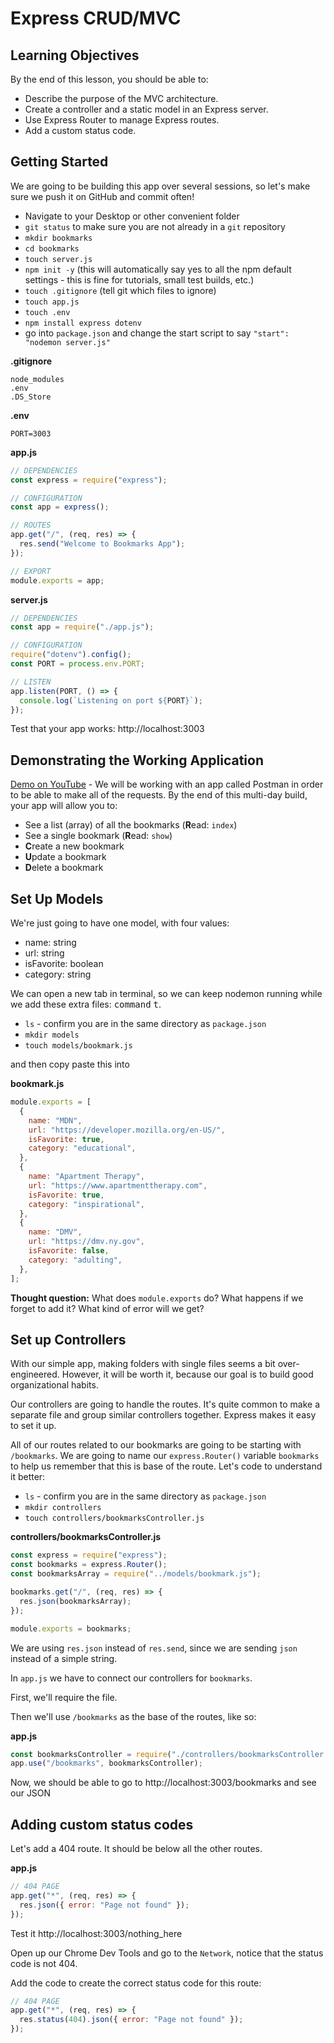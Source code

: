 # Express CRUD/MVC

## Learning Objectives

By the end of this lesson, you should be able to:

- Describe the purpose of the MVC architecture.
- Create a controller and a static model in an Express server.
- Use Express Router to manage Express routes.
- Add a custom status code.

## Getting Started

We are going to be building this app over several sessions, so let's make sure we push it on GitHub and commit often!

- Navigate to your Desktop or other convenient folder
- `git status` to make sure you are not already in a `git` repository
- `mkdir bookmarks`
- `cd bookmarks`
- `touch server.js`
- `npm init -y` (this will automatically say yes to all the npm default settings - this is fine for tutorials, small test builds, etc.)
- `touch .gitignore` (tell git which files to ignore)
- `touch app.js`
- `touch .env`
- `npm install express dotenv`
- go into `package.json` and change the start script to say `"start": "nodemon server.js"`

**.gitignore**

```
node_modules
.env
.DS_Store
```

**.env**

```
PORT=3003
```

**app.js**

```js
// DEPENDENCIES
const express = require("express");

// CONFIGURATION
const app = express();

// ROUTES
app.get("/", (req, res) => {
  res.send("Welcome to Bookmarks App");
});

// EXPORT
module.exports = app;
```

**server.js**

```js
// DEPENDENCIES
const app = require("./app.js");

// CONFIGURATION
require("dotenv").config();
const PORT = process.env.PORT;

// LISTEN
app.listen(PORT, () => {
  console.log(`Listening on port ${PORT}`);
});
```

Test that your app works: http://localhost:3003

## Demonstrating the Working Application

[Demo on YouTube](https://youtu.be/-FrpZpGk82c) - We will be working with an app called Postman in order to be able to make all of the requests. By the end of this multi-day build, your app will allow you to:

- See a list (array) of all the bookmarks (**R**ead: `index`)
- See a single bookmark (**R**ead: `show`)
- **C**reate a new bookmark
- **U**pdate a bookmark
- **D**elete a bookmark

## Set Up Models

We're just going to have one model, with four values:

- name: string
- url: string
- isFavorite: boolean
- category: string

We can open a new tab in terminal, so we can keep nodemon running while we add these extra files: <kbd>command</kbd> <kbd>t</kbd>.

- `ls` - confirm you are in the same directory as `package.json`
- `mkdir models`
- `touch models/bookmark.js`

and then copy paste this into

**bookmark.js**

```js
module.exports = [
  {
    name: "MDN",
    url: "https://developer.mozilla.org/en-US/",
    isFavorite: true,
    category: "educational",
  },
  {
    name: "Apartment Therapy",
    url: "https://www.apartmenttherapy.com",
    isFavorite: true,
    category: "inspirational",
  },
  {
    name: "DMV",
    url: "https://dmv.ny.gov",
    isFavorite: false,
    category: "adulting",
  },
];
```

**Thought question:** What does `module.exports` do? What happens if we forget to add it? What kind of error will we get?

## Set up Controllers

With our simple app, making folders with single files seems a bit over-engineered. However, it will be worth it, because our goal is to build good organizational habits.

Our controllers are going to handle the routes. It's quite common to make a separate file and group similar controllers together. Express makes it easy to set it up.

All of our routes related to our bookmarks are going to be starting with `/bookmarks`. We are going to name our `express.Router()` variable `bookmarks` to help us remember that this is base of the route. Let's code to understand it better:

- `ls` - confirm you are in the same directory as `package.json`
- `mkdir controllers`
- `touch controllers/bookmarksController.js`

**controllers/bookmarksController.js**

```js
const express = require("express");
const bookmarks = express.Router();
const bookmarksArray = require("../models/bookmark.js");

bookmarks.get("/", (req, res) => {
  res.json(bookmarksArray);
});

module.exports = bookmarks;
```

We are using `res.json` instead of `res.send`, since we are sending `json` instead of a simple string.

In `app.js` we have to connect our controllers for `bookmarks`.

First, we'll require the file.

Then we'll use `/bookmarks` as the base of the routes, like so:

**app.js**

```js
const bookmarksController = require("./controllers/bookmarksController.js");
app.use("/bookmarks", bookmarksController);
```

Now, we should be able to go to http://localhost:3003/bookmarks and see our JSON

## Adding custom status codes

Let's add a 404 route. It should be below all the other routes.

**app.js**

```js
// 404 PAGE
app.get("*", (req, res) => {
  res.json({ error: "Page not found" });
});
```

Test it http://localhost:3003/nothing_here

Open up our Chrome Dev Tools and go to the `Network`, notice that the status code is not 404.

Add the code to create the correct status code for this route:

```js
// 404 PAGE
app.get("*", (req, res) => {
  res.status(404).json({ error: "Page not found" });
});
```
